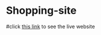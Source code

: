 # Shopping-site
 #click [this link](https://pavan-p-gowda.github.io/Shopping-site/) to see the live website
